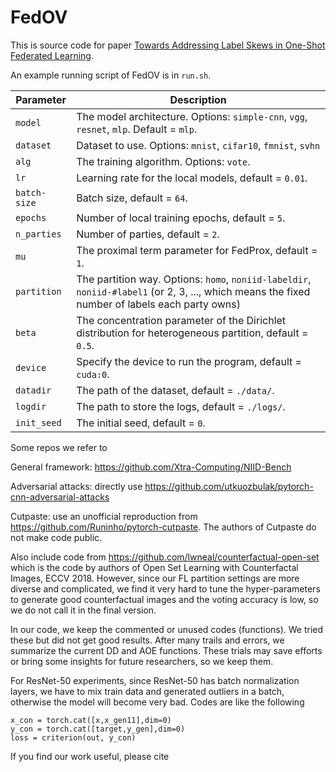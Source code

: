 # FedOV

This is source code for paper [Towards Addressing Label Skews in One-Shot Federated Learning](https://openreview.net/pdf?id=rzrqh85f4Sc). 

An example running script of FedOV is in `run.sh`. 

| Parameter                      | Description                                 |
| ----------------------------- | ---------------------------------------- |
| `model` | The model architecture. Options: `simple-cnn`, `vgg`, `resnet`, `mlp`. Default = `mlp`. |
| `dataset`      | Dataset to use. Options: `mnist`, `cifar10`, `fmnist`, `svhn`|
| `alg` | The training algorithm. Options: `vote`. |
| `lr` | Learning rate for the local models, default = `0.01`. |
| `batch-size` | Batch size, default = `64`. |
| `epochs` | Number of local training epochs, default = `5`. |
| `n_parties` | Number of parties, default = `2`. |
| `mu` | The proximal term parameter for FedProx, default = `1`. |
| `partition`    | The partition way. Options: `homo`, `noniid-labeldir`, `noniid-#label1` (or 2, 3, ..., which means the fixed number of labels each party owns)|
| `beta` | The concentration parameter of the Dirichlet distribution for heterogeneous partition, default = `0.5`. |
| `device` | Specify the device to run the program, default = `cuda:0`. |
| `datadir` | The path of the dataset, default = `./data/`. |
| `logdir` | The path to store the logs, default = `./logs/`. |
| `init_seed` | The initial seed, default = `0`. |

Some repos we refer to

General framework: https://github.com/Xtra-Computing/NIID-Bench

Adversarial attacks: directly use https://github.com/utkuozbulak/pytorch-cnn-adversarial-attacks

Cutpaste: use an unofficial reproduction from https://github.com/Runinho/pytorch-cutpaste. The authors of Cutpaste do not make code public.

Also include code from https://github.com/lwneal/counterfactual-open-set which is the code by authors of Open Set Learning with Counterfactal Images, ECCV 2018. However, since our FL partition settings are more diverse and complicated, we find it very hard to tune the hyper-parameters to generate good counterfactual images and the voting accuracy is low, so we do not call it in the final version. 

In our code, we keep the commented or unused codes (functions). We tried these but did not get good results. After many trails and errors, we summarize the current DD and AOE functions. These trials may save efforts or bring some insights for future researchers, so we keep them. 

For ResNet-50 experiments, since ResNet-50 has batch normalization layers, we have to mix train data and generated outliers in a batch, otherwise the model will become very bad. Codes are like the following
```
x_con = torch.cat([x,x_gen11],dim=0)
y_con = torch.cat([target,y_gen],dim=0)
loss = criterion(out, y_con)
```

If you find our work useful, please cite
